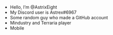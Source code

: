 -  Hello, I’m @AstrixEight
- My Discord user is Astrex#6967
- Some random guy who made a GitHub account
- Mindustry and Terraria player
- Mobile
<!---
AstrixEight/AstrixEight is a ✨ special ✨ repository because its `README.md` (this file) appears on your GitHub profile.
You can click the Preview link to take a look at your changes.
--->
